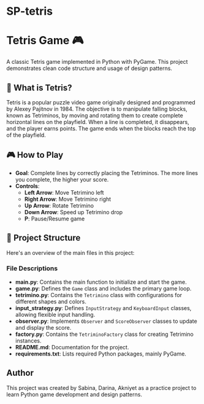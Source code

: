 # SP-tetris

# Tetris Game 🎮

A classic Tetris game implemented in Python with PyGame. This project demonstrates clean code structure and usage of design patterns.

## 📖 What is Tetris?
Tetris is a popular puzzle video game originally designed and programmed by Alexey Pajitnov in 1984. The objective is to manipulate falling blocks, known as Tetriminos, by moving and rotating them to create complete horizontal lines on the playfield. When a line is completed, it disappears, and the player earns points. The game ends when the blocks reach the top of the playfield.

## 🎮 How to Play
- **Goal**: Complete lines by correctly placing the Tetriminos. The more lines you complete, the higher your score.
- **Controls**:
  - **Left Arrow**: Move Tetrimino left
  - **Right Arrow**: Move Tetrimino right
  - **Up Arrow**: Rotate Tetrimino
  - **Down Arrow**: Speed up Tetrimino drop
  - **P**: Pause/Resume game

## 📁 Project Structure
Here's an overview of the main files in this project:

### File Descriptions
- **main.py**: Contains the main function to initialize and start the game.
- **game.py**: Defines the `Game` class and includes the primary game loop.
- **tetrimino.py**: Contains the `Tetrimino` class with configurations for different shapes and colors.
- **input_strategy.py**: Defines `InputStrategy` and `KeyboardInput` classes, allowing flexible input handling.
- **observer.py**: Implements `Observer` and `ScoreObserver` classes to update and display the score.
- **factory.py**: Contains the `TetriminoFactory` class for creating Tetrimino instances.
- **README.md**: Documentation for the project.
- **requirements.txt**: Lists required Python packages, mainly PyGame.

## Author
This project was created by Sabina, Darina, Akniyet as a practice project to learn Python game development and design patterns. 


